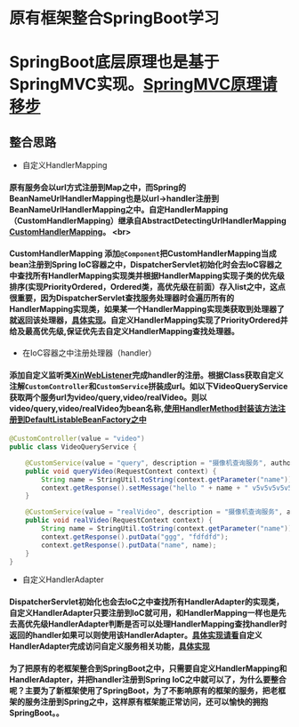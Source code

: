 # 原有框架整合SpringBoot学习
# SpringBoot底层原理也是基于SpringMVC实现。[SpringMVC原理请移步](https://note.youdao.com/share/?id=6b38408f9e21444057368247833a91c7&type=note#/)
## 整合思路
- 自定义HandlerMapping
#### 原有服务会以url方式注册到Map之中，而Spring的BeanNameUrlHandlerMapping也是以url->handler注册到BeanNameUrlHandlerMapping之中。自定HandlerMapping（CustomHandlerMapping）继承自AbstractDetectingUrlHandlerMapping [CustomHandlerMapping](https://github.com/lucky-xin/xin-springboot/blob/master/src/main/java/com/xin/springboot/web/servlet/handler/CustomHandlerMapping.java)。 \<br>
#### CustomHandlerMapping 添加`@Component`把CustomHandlerMapping当成bean注册到Spring IoC容器之中，DispatcherServlet初始化时会去IoC容器之中查找所有HandlerMapping实现类并根据HandlerMapping实现子类的优先级排序(实现PriorityOrdered，Ordered类，高优先级在前面）存入list之中，这点很重要，因为DispatcherServlet查找服务处理器时会遍历所有的HandlerMapping实现类，如果某一个HandlerMapping实现类获取到处理器了就返回该处理器，[具体实现](https://note.youdao.com/share/?id=6b38408f9e21444057368247833a91c7&type=note#/)。自定义HandlerMapping实现了PriorityOrdered并给及最高优先级,保证优先去自定义HandlerMapping查找处理器。
- 在IoC容器之中注册处理器（handler）
#### 添加自定义监听类[XinWebListener](https://github.com/lucky-xin/xin-springboot/blob/master/src/main/java/com/xin/springboot/web/listenner/XinWebListener.java)完成handler的注册。根据Class获取自定义注解`CustomController`和`CustomService`拼装成url。如以下VideoQueryService获取两个服务url为video/query,video/realVideo。则以video/query,video/realVideo为bean名称,[使用HandlerMethod封装该方法注册到DefaultListableBeanFactory之中](https://github.com/lucky-xin/xin-springboot/blob/master/src/main/java/com/xin/springboot/web/method/BeanNameUrlRegisterHepper.java)
```java
@CustomController(value = "video")
public class VideoQueryService {

    @CustomService(value = "query", description = "摄像机查询服务", author = "lcx", since = "1.0", isLog = true)
    public void queryVideo(RequestContext context) {
        String name = StringUtil.toString(context.getParameter("name"));
        context.getResponse().setMessage("hello " + name + " v5v5v5v5v5");
    }

    @CustomService(value = "realVideo", description = "摄像机查询服务", author = "lcx", since = "1.0", isLog = true)
    public void realVideo(RequestContext context) {
        String name = StringUtil.toString(context.getParameter("name"));
        context.getResponse().putData("ggg", "fdfdfd");
        context.getResponse().putData("name", name);
    }
}

```
- 自定义HandlerAdapter
#### DispatcherServlet初始化也会去IoC之中查找所有HandlerAdapter的实现类，自定义HandlerAdapter只要注册到IoC就可用，和HandlerMapping一样也是先去高优先级HandlerAdapter判断是否可以处理HandlerMapping查找handler时返回的handler如果可以则使用该HandlerAdapter。[具体实现请看](https://note.youdao.com/share/?id=6b38408f9e21444057368247833a91c7&type=note#/)自定义HandlerAdapter完成访问自定义服务相关功能，[具体实现](https://github.com/lucky-xin/xin-springboot/blob/master/src/main/java/com/xin/springboot/web/servlet/CustomHandlerAdapter.java)

#### 为了把原有的老框架整合到SpringBoot之中，只需要自定义HandlerMapping和HandlerAdapter，并把handler注册到Spring IoC之中就可以了，为什么要整合呢？主要为了新框架使用了SpringBoot，为了不影响原有的框架的服务，把老框架的服务注册到Spring之中，这样原有框架能正常访问，还可以愉快的拥抱SpringBoot。。

